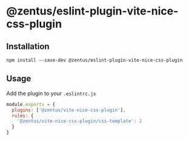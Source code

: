 # @zentus/eslint-plugin-vite-nice-css-plugin

## Installation

`npm install --save-dev @zentus/eslint-plugin-vite-nice-css-plugin`

## Usage

Add the plugin to your `.eslintrc.js`

```js
module.exports = {
  plugins: ['@zentus/vite-nice-css-plugin'],
  rules: {
    '@zentus/vite-nice-css-plugin/css-template': 2
  }
}
```